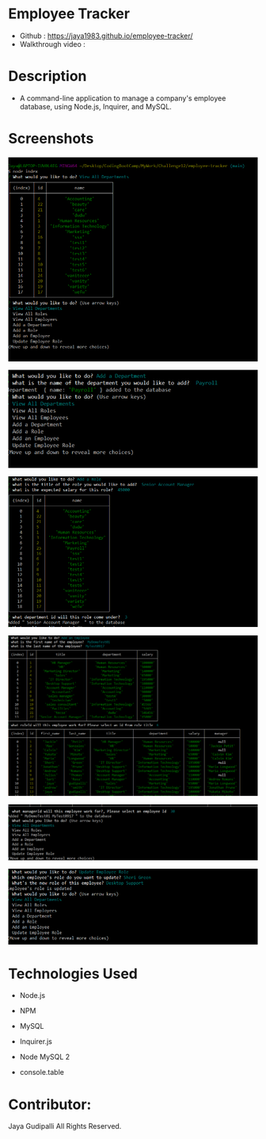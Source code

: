 # Employee Tracker

* Github : https://jaya1983.github.io/employee-tracker/
* Walkthrough video : 

# Description
* A command-line application to manage a company's employee database, using Node.js, Inquirer, and MySQL.

# Screenshots
![](assets/images/Screenshot_1.PNG)

![](assets/images/Screenshot_2.PNG)

![](assets/images/Screenshot_3.PNG)

![](assets/images/Screenshot_4.PNG)

![](assets/images/Screenshot_5.PNG)

![](assets/images/Screenshot_6.PNG)

# Technologies Used
* Node.js

* NPM

* MySQL

* Inquirer.js

* Node MySQL 2

* console.table

# Contributor:
Jaya Gudipalli All Rights Reserved.